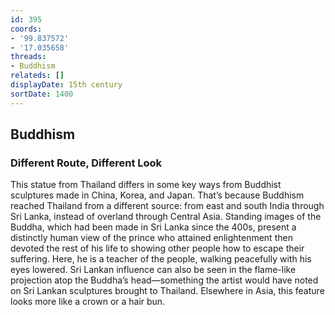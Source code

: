```yaml
---
id: 395
coords:
- '99.837572'
- '17.035658'
threads:
- Buddhism
relateds: []
displayDate: 15th century
sortDate: 1400
---
```


## Buddhism

### Different Route, Different Look

This statue from Thailand differs in some key ways from Buddhist sculptures made in China, Korea, and Japan. That’s because Buddhism reached Thailand from a different source: from east and south India through Sri Lanka, instead of overland through Central Asia. Standing images of the Buddha, which had been made in Sri Lanka since the 400s, present a distinctly human view of the prince who attained enlightenment then devoted the rest of his life to showing other people how to escape their suffering. Here, he is a teacher of the people, walking peacefully with his eyes lowered. Sri Lankan influence can also be seen in the flame-like projection atop the Buddha’s head—something the artist would have noted on Sri Lankan sculptures brought to Thailand. Elsewhere in Asia, this feature looks more like a crown or a hair bun.  
